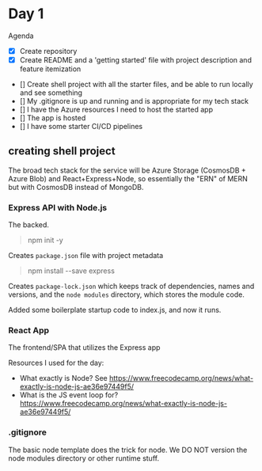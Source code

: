 # Day 1

Agenda

- [x] Create repository
- [x] Create README and a 'getting started' file with project description and feature itemization
- [] Create shell project with all the starter files, and be able to run locally and see something
- [] My .gitignore is up and running and is appropriate for my tech stack
- [] I have the Azure resources I need to host the started app
- [] The app is hosted
- [] I have some starter CI/CD pipelines

## creating shell project

The broad tech stack for the service will be Azure Storage (CosmosDB + Azure Blob) and React+Express+Node, so essentially the "ERN" of MERN but with CosmosDB instead of MongoDB. 

### Express API with Node.js

The backed.

> npm init -y

Creates `package.json` file with project metadata

> npm install --save express

Creates `package-lock.json` which keeps track of dependencies, names and versions, and the `node modules` directory, which stores the module code.

Added some boilerplate startup code to index.js, and now it runs.

### React App

The frontend/SPA that utilizes the Express app


Resources I used for the day:

- What exactly is Node? See <https://www.freecodecamp.org/news/what-exactly-is-node-js-ae36e97449f5/>
- What is the JS event loop for? <https://www.freecodecamp.org/news/what-exactly-is-node-js-ae36e97449f5/>

### .gitignore

The basic node template does the trick for node. We DO NOT version the node modules directory or other runtime stuff.